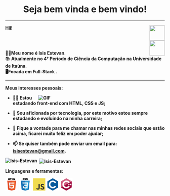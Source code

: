 <h1 align="center"> Seja bem vinda e bem vindo! </h1>
<hr />
<a href="https://www.linkedin.com/in/isis-estevan-75840b1b1/" target="_blank">
  <img align="right" src="https://i.ibb.co/Kx2GSrT/linkedin.png" width="48px" height="48px">
</a>
<p align="left" > 
  <b>Hii!</b>
</p>
<br>
<a href="https://www.instagram.com/isisestevan/" target="_blank">
  <img align="right" src="https://imagepng.org/wp-content/uploads/2017/08/instagram-icone-icon-1.png" width="48px" height="48px">
</a><br />
<p align="left" >
👩‍💻<b>Meu nome é Isis Estevan</b>.
<br />
📚 <b>Atualmente no 4° Período de Ciência da Computação na Universidade de Itaúna</b>.<br />
<b>
🖥<b>Focada em Full-Stack .</b>
</p>

<hr />

**Meus interesses pessoais:**

<img align="right" alt="GIF" src="https://octocat-generator-assets.githubusercontent.com/my-octocat-1626374766963.png" width="400px" />

- 👩‍💻 Estou estudando front-end com **HTML**, **CSS** e **JS**;

- 💼 Sou aficionada por tecnologia, por este motivo estou sempre estudando e evoluindo na minha carreira;

- 💬 Fique a vontade para me chamar nas minhas redes sociais que estão acima, ficarei muito feliz em poder ajudar;
- 📫 Se quiser  também pode enviar um email para: isisestevan@gmail.com.


<p>
  <img align="left" src="https://github-readme-stats.vercel.app/api/top-langs/?username=isisestevan&layout=compact&theme=graywhite&title_color=268bd2" alt="Isis-Estevan" />
</p>
<p>&nbsp;
  <img align="center" src="https://github-readme-stats.vercel.app/api?username=isisestevan&count_private=true&show_icons=true&theme=graywhite&icon_color=268bd2&title_color=268bd2" alt="Isis-Estevan" />
</p>

**Linguagens e ferramentas:**  

<p align="left">
<img src="https://raw.githubusercontent.com/devicons/devicon/master/icons/html5/html5-original-wordmark.svg" alt="html5" width="40" height="40"/> 
<img src="https://raw.githubusercontent.com/devicons/devicon/master/icons/css3/css3-original-wordmark.svg" alt="css3" width="40" height="40"/> 
<img src="https://raw.githubusercontent.com/devicons/devicon/master/icons/javascript/javascript-original.svg" alt="javascript" width="40" height="40"/> 
<img src="https://raw.githubusercontent.com/devicons/devicon/master/icons/c/c-plain.svg" alt="C" width="40" height="40" />
<img  src="https://raw.githubusercontent.com/devicons/devicon/master/icons/cplusplus/cplusplus-original.svg" alt="C++" width="40" height="40">


</p>
